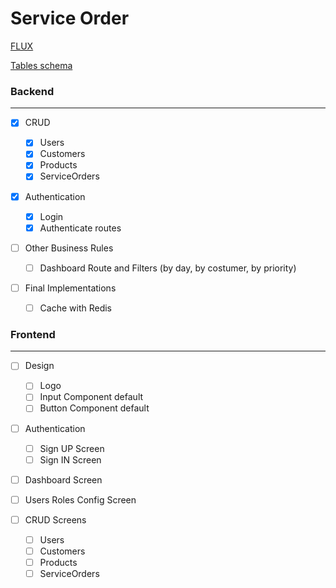 # Service Order

[FLUX](https://whimsical.com/projeto-agora-vai-GVXWR3Z6FCVgDrurw2TGHL)

[Tables schema](https://docs.google.com/spreadsheets/d/105h5Ya5CY1xpploQ-LrEVM8HLtp17ZKPx6scJwxmMPA/edit)

### Backend

---

- [x] CRUD

  - [x] Users
  - [x] Customers
  - [x] Products
  - [x] ServiceOrders

- [x] Authentication

  - [x] Login
  - [x] Authenticate routes

- [ ] Other Business Rules

  - [ ] Dashboard Route and Filters (by day, by costumer, by priority)

- [ ] Final Implementations

  - [ ] Cache with Redis

### Frontend

---

- [ ] Design

  - [ ] Logo
  - [ ] Input Component default
  - [ ] Button Component default

- [ ] Authentication

  - [ ] Sign UP Screen
  - [ ] Sign IN Screen

- [ ] Dashboard Screen

- [ ] Users Roles Config Screen

- [ ] CRUD Screens

  - [ ] Users
  - [ ] Customers
  - [ ] Products
  - [ ] ServiceOrders
